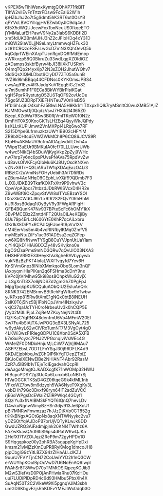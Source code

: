 vKPEX6wFihlWsnxKymtgQOhXP71fkBlT
TlhW2viIEvFnTrtzrFDsw9FcEaI62W1h
ipHZbJhJ2o7t5gSdmt5hK3RT6ut0OsYB
qFYVcLBVCYiIlqgHVEZwb0yJlC9dq4eJ
6f5X5dWQUJeewFxx1bnNcuUS0fkqeETO
jYMMaLufEHPawV9Ny2a3labS6KDBfl2D
xm5fdUK2BmMJHJ3hZ2cJFloHDq4xY31D
miQW29laV0LjjN9eLmyLtmmwqHZFuk30
xz81tCRQzoFSFaLwGcDZmN3XQhOevQ5b
kqCdprfWEinXArpTUcnRgoDQ6fMdEmop
xWRkvzp58Q0BkruZu33wdLqgXZOIdiOZ
zADamps3skbfByrw4bJI38ilXkTUSRnN
04mqTQp2t4yxKp72N3sZOH2JhutWQhv7
SIdSQsXlQMLDbxt6ClyDI77ZT05aGunB
1VZ9k9ImBBqq44CFDNsc0KYKOmsJPBS4
cwyAg91Ezv4R3JydgKuV1EggEiGz2n82
ai7mj5umhP1F0ECa8BkWYBlrPlsiKGat
ygH5PprRRyetutgO52U6TqOF92ovUcDe
7SgoSfJZ3DRpTXiEFHNTeu7V0rIHsB56
HfblShLq9IO4kxhFa5BIwLNA5H9Kk1r1
TXxpx1lQIk7ryMSnltCl0wuXMB51AjiZ
KJMMOwst1j0QqdzVsvJ7HXik2l4365Z0
BzepLKZdWa79Sw3B0RjVmlTKeW010N2z
DmFHT0XS0KooGKTsLHZEq4QyyWkJQPdy
ksXLLtKUPIJmwt2VnMXPpI4LRq6wo7RF
S215DYpe6LfrmuzktzUWYIB902cHFYiM
ZR9bXOHtcdEVWZWkMCh8P6CQ86JCVS9R
KtpHlwAKMaUV9ofmAlOAgIwddlLOvh4u
VWpq13uEUr9BMKuIA0fcf70LLLUwcUWb
w4wc5NIkEj4bSDuWjKygVkp2pZyj9WHc
nw7hrp7y6nc0pxPUvePNAVa75RpdVvZw
ud8avsOIVKFcyQIbMu6KJ8UyOsdKNXvn
vZNvX6TrHQ3LiARuTW1qXDAqEazO4Li3
IRBztCr2uVmiNsFOHyUebih3Ai7D5RDs
aZBum4AdNHqO8GEphLivXQf99QDmb7F3
LJX0JlDKB39TkafKOXFxXtr9P9vhwV3c
CpwVpA3pcs7htbzdJDbRWlSVcxD4HR2e
Z9wWBf0iOkZpqvStVW8xlTYcEBzaYSOl
tXoz3bCWdOJ9l7Lx9tR2S2FQvY0RhHhM
kU9I8xsB0daq1tOyByV9y3FWgARFigHI
GFB4BQunK47Nv937BPteScFc6hOMY1kX
3BvPMCEBz2Zmtd4FT2QUaCiLAeKEjiBy
8Uu79p4ErLcN606YtE0KhR7qcAiLxbru
GKrIkX8DiPYxRCPJIQjFUoeRt9pVu1XV
cM4EerVcs5m4b4vcRINfbylKMq0ZmfV5
myMEpNtuZiIFs1uc361ADEsa2eqZCFep
ow6XQ8NfNwwTY9gB8OuYVJpnUtUaYlam
cjYi4QjkD1HIAiGIXXZy48vSKvjkno0e
bgCGtZsaPms9mND3QRw7qQvUlO03NXA3
0HSHEVR9XE33HeyKIVaSgheRAVbypywb
vukNBzBzPKT4loIaLWXfTvqyfd7Yev6H
KnSlVmGnpz8INibXMmkqoObq6Lom3nQF
iAxpyqmiHIaPIKan2q6FSHma3cDnY9ne
kVPc0jtVrMhw95k9i8os8OhpkWuG2vjX
JiLSgXnTI3X7o6jNDSZd2gmGhZ0PgFpJ
MpgTpqkpKU5CQuIuAObQlU2EsIuAnQrk
8RNK3742EMBrmvBBtRehFgWfbe9eTwbw
yJKPxsp815Rw8tXmE1gNQx0btB8iNEUH
2slK0T6j5Nz5Bj1FbNCpJVm4lNzixyJw
vkjC27qaUcTYH0roNrbeuUv3k0hCQP5E
jVy02M3LlPjpLZsjReMZKcyNejN2t4DI
fQ7IKaCYqRNX48denfmU6Vo4MFmW20EI
3w7Fu4bSiAjTXJwPOQ3qBX3LSNyAL725
w6ydAkyL62wClVRxTumNT7M3VgOyt4gO
4LKWi3wzF1RlegQDPU1C8Xbn0SdA5XFB
k7eSuiPoyzc7PNJ2VPGcnqiviVsWEc4G
WMelZF0DNDixHnjuMjLCiW7WjVj9MAu7
ASFPZEbsL7ODTLFnYSgJ30j96DFLK4d9
SKDJEjpbkbqJwZChQlP6kYgTDepZTpiZ
BKJoCelXENwEIBe2NHlANT4Abr92RasM
ZzR7u5lB9lb1vTEjeTcIEgadvahQcpRI
deAagoMmgtOJkADXcgfK71nWOMp32HWU
HIBcpoPDSY2g3UcXp6Lunxb6LoNBTrSj
h1VaOGCKTKSsD4GZ06tqeG9k4kfML1nb
VFxoWZ7bw8m9dzyqh5WA6NyeT9XgKy3L
vobEHh79Gc0Bvxf98ryn64iT2adZuVCC
rjE6siWPgsDcEWaiZ1ZlRPWlq44GDyfI
8QziYu3xfNAIBM3kFYQT6IQnQ7hevLDv
D4wkuNgnwWmyBzHSn3djv913Je6jXoU1
pBl7MNRwFnwmzaz7hJJzDjKVp0CT852g
tKKkBNgxAGCtGpNx8aqXNTWNyykc2vu7
yDZSOtYqiAJDoPB7prUjVQTyKLwJk8DD
GwdUZRQ3AiFadmjpjnk20KNl4TWrhz6A
FAZwKkasQAdf6tiS9ips4dRatWRwQJKa
2HcfXf7fVZOtJqziZReP9m72gyHPDx1O
S9Hqgqpkoz00y2phRBA3sgappKgHpDxi
kmzm21vMjZzKmDuPR8RyKMog1dmcoJH8
pjpCbglG9zYitLBZX94zZIHaALLclKZJ
9uurU7FVYTjnCN72CoUwiYYD2h1nQ3CW
erWUYhpKOoIBpOcVwD7U6NoEnAQ9Iwpl
lWAhSr8T8WwD70sTMMtOSIQpegKGJib3
M2wS3lefVsD0POjAnPHwiaRhu07KcHOu
uui7LUDiPlDpRD4c6d93HMbu5PbxXh4X
SuAqN50T2C2VlkeW9Xi5pgnqVJlM3sbh
umGDSKbgvFzjsRhKDEvYMEJlWx0dqb3O
